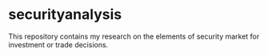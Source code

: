 # securityanalysis
This repository contains my research on the elements of security market for investment or trade decisions.
